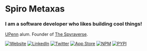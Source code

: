 # Spiro Metaxas

### I am a software developer who likes building cool things!

[UPenn](https://www.upenn.edu/) alum.   Founder of [The Spyraverse](https://spyraverse.com/).

[![Website](https://img.shields.io/badge/website-000000.svg?&style=for-the-badge&logo=About.me&logoColor=white&color=346beb)](https://spirometaxas.com/)
[![LinkedIn](https://img.shields.io/badge/LinkedIn-0077B5?style=for-the-badge&logo=linkedin&logoColor=white&color=346beb)](https://www.linkedin.com/in/spiro-metaxas/)
[![Twitter](https://img.shields.io/badge/Twitter-1DA1F2?style=for-the-badge&logo=twitter&logoColor=white&color=346beb)](https://twitter.com/spirometaxas)
[![App Store](https://img.shields.io/badge/App_Store-0D96F6?style=for-the-badge&logo=app-store&logoColor=white&color=346beb)](https://apps.apple.com/us/developer/spiro-metaxas/id1584716227)
[![NPM](https://img.shields.io/badge/NPM-000000?style=for-the-badge&logo=npm&logoColor=white&color=346beb)](https://www.npmjs.com/~spirometaxas)
[![PYPI](https://img.shields.io/badge/PYPI-000000?style=for-the-badge&logo=pypi&logoColor=white&color=346beb)](https://pypi.org/user/spirometaxas/)
